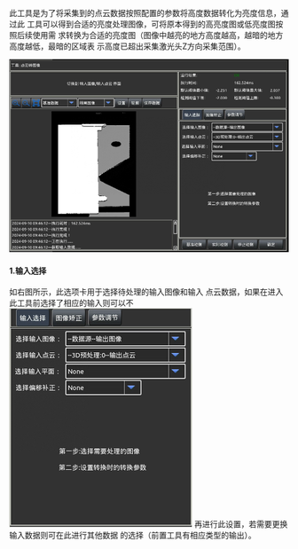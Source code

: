 
此工具是为了将采集到的点云数据按照配置的参数将高度数据转化为亮度信息，通过此
工具可以得到合适的亮度处理图像，可将原本得到的高亮度图或低亮度图按照后续使用需
求转换为合适的亮度图（图像中越亮的地方高度越高，越暗的地方高度越低，最暗的区域表
示高度已超出采集激光头Z方向采集范围）。

![点云转图像](image.png)

#### 1.输入选择 
如右图所示，此选项卡用于选择待处理的输入图像和输入
点云数据，如果在进入此工具前选择了相应的输入则可以不     ![输入选择](image-1.png)
再进行此设置，若需要更换输入数据则可在此进行其他数据
的选择（前置工具有相应类型的输出）。


